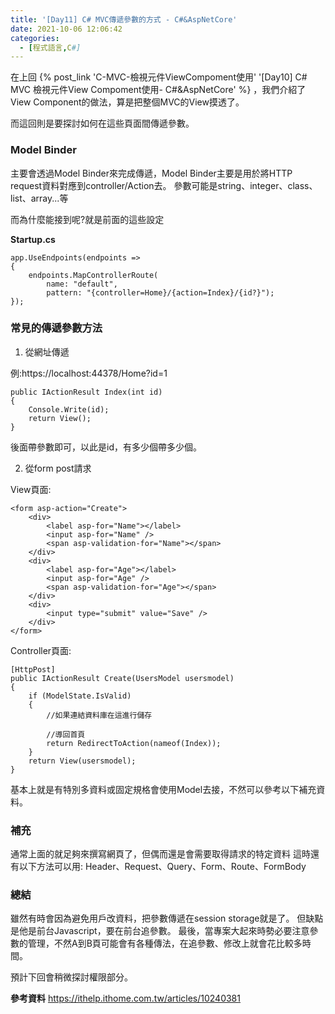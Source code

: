 ```yaml
---
title: '[Day11] C# MVC傳遞參數的方式 - C#&AspNetCore'
date: 2021-10-06 12:06:42
categories:
  - [程式語言,C#]
---
```

在上回 {% post_link 'C-MVC-檢視元件ViewCompoment使用' '[Day10] C# MVC 檢視元件View Compoment使用- C#&AspNetCore' %} ，我們介紹了View Component的做法，算是把整個MVC的View摸透了。

而這回則是要探討如何在這些頁面間傳遞參數。

### Model Binder
主要會透過Model Binder來完成傳遞，Model Binder主要是用於將HTTP request資料對應到controller/Action去。
參數可能是string、integer、class、list、array...等

而為什麼能接到呢?就是前面的這些設定

**Startup.cs**
```
app.UseEndpoints(endpoints =>
{
    endpoints.MapControllerRoute(
        name: "default",
        pattern: "{controller=Home}/{action=Index}/{id?}");
});
```

### 常見的傳遞參數方法 

1. 從網址傳遞

例:https://localhost:44378/Home?id=1
```
public IActionResult Index(int id)
{
    Console.Write(id);
    return View();
}
```
後面帶參數即可，以此是id，有多少個帶多少個。

2. 從form post請求

View頁面:
```
<form asp-action="Create">
    <div>
        <label asp-for="Name"></label>
        <input asp-for="Name" />
        <span asp-validation-for="Name"></span>
    </div>
    <div>
        <label asp-for="Age"></label>
        <input asp-for="Age" />
        <span asp-validation-for="Age"></span>
    </div>
    <div>
        <input type="submit" value="Save" />
    </div>
</form>
```
Controller頁面:
```
[HttpPost]
public IActionResult Create(UsersModel usersmodel)
{
    if (ModelState.IsValid)
    {
        //如果連結資料庫在這進行儲存

        //導回首頁
        return RedirectToAction(nameof(Index));
    }
    return View(usersmodel);
}
```

基本上就是有特別多資料或固定規格會使用Model去接，不然可以參考以下補充資料。

### 補充
通常上面的就足夠來撰寫網頁了，但偶而還是會需要取得請求的特定資料
這時還有以下方法可以用:
Header、Request、Query、Form、Route、FormBody


### 總結
雖然有時會因為避免用戶改資料，把參數傳遞在session storage就是了。
但缺點是他是前台Javascript，要在前台追參數。
最後，當專案大起來時勢必要注意參數的管理，不然A到B頁可能會有各種傳法，在追參數、修改上就會花比較多時間。

預計下回會稍微探討權限部分。

**參考資料**
https://ithelp.ithome.com.tw/articles/10240381